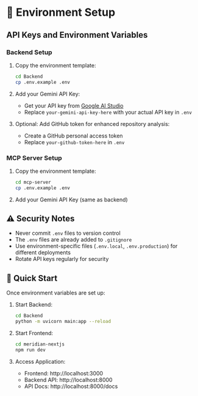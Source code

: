 # 🔐 Environment Setup

## API Keys and Environment Variables

### Backend Setup
1. Copy the environment template:
   ```bash
   cd Backend
   cp .env.example .env
   ```

2. Add your Gemini API Key:
   - Get your API key from [Google AI Studio](https://makersuite.google.com/app/apikey)
   - Replace `your-gemini-api-key-here` with your actual API key in `.env`

3. Optional: Add GitHub token for enhanced repository analysis:
   - Create a GitHub personal access token
   - Replace `your-github-token-here` in `.env`

### MCP Server Setup
1. Copy the environment template:
   ```bash
   cd mcp-server
   cp .env.example .env
   ```

2. Add your Gemini API Key (same as backend)

## ⚠️ Security Notes
- Never commit `.env` files to version control
- The `.env` files are already added to `.gitignore`
- Use environment-specific files (`.env.local`, `.env.production`) for different deployments
- Rotate API keys regularly for security

## 🚀 Quick Start
Once environment variables are set up:

1. Start Backend:
   ```bash
   cd Backend
   python -m uvicorn main:app --reload
   ```

2. Start Frontend:
   ```bash
   cd meridian-nextjs
   npm run dev
   ```

3. Access Application:
   - Frontend: http://localhost:3000
   - Backend API: http://localhost:8000
   - API Docs: http://localhost:8000/docs
